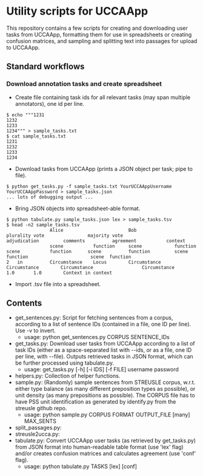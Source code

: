 # Utility scripts for UCCAApp

This repository contains a few scripts for creating and downloading user tasks from UCCAApp, formatting them for use in spreadsheets or creating confusion matrices, and sampling and splitting text into passages for upload to UCCAApp.

## Standard workflows

### Download annotation tasks and create spreadsheet

* Create file containing task ids for all relevant tasks (may span multiple annotators), one id per line.
```
$ echo """1231
1232
1233
1234""" > sample_tasks.txt
$ cat sample_tasks.txt
1231
1232
1233
1234
```
* Download tasks from UCCAApp (prints a JSON object per task; pipe to file).
```
$ python get_tasks.py -f sample_tasks.txt YourUCCAAppUsername YourUCCAAppPassword > sample_tasks.json
... lots of debugging output ...
```
* Bring JSON objects into spreadsheet-able format.
```
$ python tabulate.py sample_tasks.json lex > sample_tasks.tsv
$ head -n2 sample_tasks.tsv
                Alice                        Bob                                  plurality vote                majority vote                   adjudication         comments          agreement           context
                scene           function     scene            function            scene           function      scene          function         scene   function                       scene  function
2   in          Circumstance    Locus        Circumstance     Circumstance        Circumstance                  Circumstance                                                           1.0       1.0        Context in context
```
* Import .tsv file into a spreadsheet.

## Contents

* get_sentences.py: Script for fetching sentences from a corpus, according to a list of sentence IDs (contained in a file, one ID per line). Use -v to invert.
  * usage: python get_sentences.py CORPUS SENTENCE_IDs
* get_tasks.py: Download user tasks from UCCAApp according to a list of task IDs (either as a space-separated list with --ids, or as a file, one ID per line, with --file). Outputs retrieved tasks in JSON format, which can be further processed using  tabulate.py.
  * usage: get_tasks.py \[-h\] \[-i IDS\] \[-f FILE\] username password
* helpers.py: Collection of helper functions.
* sample.py: (Randomly) sample sentences from STREUSLE corpus, w.r.t. either type balance (as many different preposition types as possible), or unit density (as many prepositions as possible). The CORPUS file has to have PSS unit identification as generated by identify.py from the streusle github repo.
  * usage: python sample.py CORPUS FORMAT OUTPUT_FILE \[many\] MAX_SENTS
* split_passages.py:
* streusle2ucca.py: 
* tabulate.py: Convert UCCAApp user tasks (as retrieved by get_tasks.py) from JSON format into human-readable table format (use 'lex' flag) and/or creates confusion matrices and calculates agreement (use 'conf' flag).
  * usage: python tabulate.py TASKS \[lex\] \[conf\]

